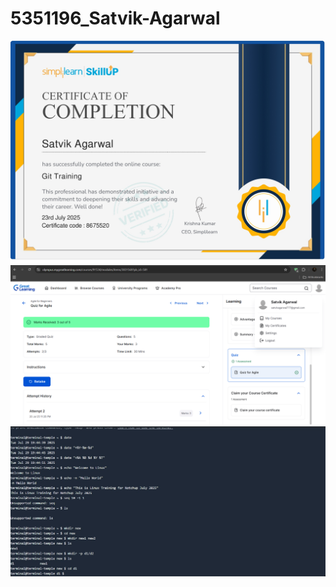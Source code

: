 # 5351196_Satvik-Agarwal
![Alt Text](SDLC/GIT_Certificate.jpg)
![Alt Text](SDLC/SDLC_Course.png)
![Alt Text](History_File/Linux_Commands.jpg)
